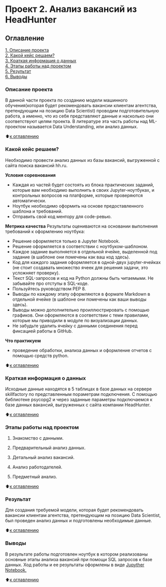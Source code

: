 # Проект 2. Анализ вакансий из HeadHunter

## Оглавление
[1. Описание проекта](#Описание-проекта)  
[2. Какой кейс решаем?](#Какой-кейс-решаем)  
[3. Краткая информация о данных](#Краткая-информация-о-данных)  
[4. Этапы работы над проектом](#Этапы-работы-над-проектом)  
[5. Результат](#Результат)  
[6. Выводы](#Выводы)  

### Описание проекта
В данной части проекта по созданию модели машинного обучения(которая будет рекомендовать вакансии клиентам агентства, претендующим на позицию Data Scientist) проводим подготовительную работа, а именно, что из себя представляют данные и насколько они соответствуют целям проекта. В литературе эта часть работы над ML-проектом называется Data Understanding, или анализ данных.

:arrow_up:[к оглавлению](#Оглавление)

### Какой кейс решаем?
Необходимо провести анализ данных из базы вакансий, выгруженной с сайта поиска вакансий hh.ru.

**Условия соревнования**
- Каждая из частей будет состоять из блока практических заданий, которые вам необходимо выполнить в своих Jupyter-ноутбуках, и контрольных вопросов на платформе, которые проверяются автоматически.
- Ноутбук необходимо оформить на основе предоставленного шаблона и требований.
- Отправить свой код ментору для code-ревью.

**Метрика качества**
 Результаты оцениваются на основании выполнения требований к оформлению ноутбука:
 - Решение оформляется только в Jupyter Notebook.
 - Решение оформляется в соответствии с ноутбуком-шаблоном.
 - Каждое задание выполняется в отдельной ячейке, выделенной под задание (в шаблоне они помечены как ваш код здесь).
 - Код для каждого задания оформляется в одной-двух jupyter-ячейках (не стоит создавать множество ячеек для решения задачи, это усложняет проверку).
 - Текст SQL-запросов и код на Python должны быть читаемыми. Не забывайте про отступы в SQL-коде.
 - Пользуйтесь руководством PEP 8.
 - Выводы по каждому этапу оформляются в формате Markdown в отдельной ячейке (в шаблоне они помечены как ваши выводы здесь).
 - Выводы можно дополнительно проиллюстрировать с помощью графиков. Они оформляются в соответствии с теми правилами, которые мы приводили в модуле по визуализации данных.
 - Не забудьте удалить ячейку с данными соединения перед фиксацией работы в GitHub.

**Что практикуем**
+ проведение обработки, анализа данных и оформление отчетов с помощью средств python.

:arrow_up:[к оглавлению](#Оглавление)

### Краткая информация о данных
Исходные данные находятся в 5 таблицах в базе данных на сервере skillfactory по представленным пораметрам подключения. С помощью библиотеке psycopg2 и через заданные параметры подключаемся к базе данных вакансий, выгруженных с сайта компании HeadHunter.

:arrow_up:[к оглавлению](#Оглавление)

 ### Этапы работы над проектом
1. Знакомство с данными.

2. Предварительный анализ данных.

3. Детальный анализ вакансий.

4. Анализ работодателей.

5. Предметный анализ.

:arrow_up:[к оглавлению](#Оглавление)

 ### Результат
Для создания требуемой модели, которая будет рекомендовать вакансии клиентам агентства, претендующим на позицию Data Scientist, был проведен анализ данных и подготовлены необходимые данные.

:arrow_up:[к оглавлению](#Оглавление)

### Выводы
В результате работы подготовлен ноутбук в котором реализованы основные этапы анализа вакансий при помощи SQL запросов к базе данных. Ход работы и ее результаты оформлены в виде [Jupyther Notebook.](Project_2.ipynb)

:arrow_up:[к оглавлению](#Оглавление)